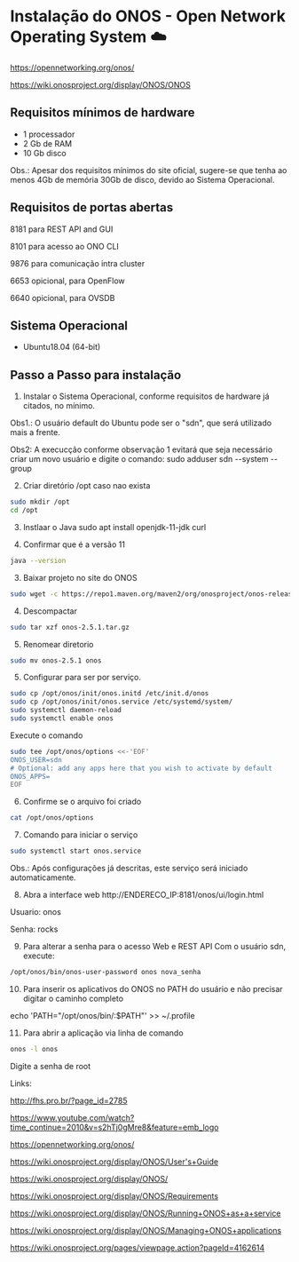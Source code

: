 # Instalação do ONOS - Open Network Operating System  :cloud:

https://opennetworking.org/onos/

https://wiki.onosproject.org/display/ONOS/ONOS


## Requisitos mínimos de hardware
- 1 processador
- 2 Gb de RAM
- 10 Gb disco

Obs.: Apesar dos requisitos mínimos do site oficial, sugere-se que tenha ao menos 4Gb de memória 30Gb de disco, devido ao Sistema Operacional.


## Requisitos de portas abertas
8181    para REST API and GUI

8101    para acesso ao ONO CLI

9876    para comunicação intra cluster

6653    opicional, para OpenFlow

6640    opicional, para OVSDB

## Sistema Operacional
- Ubuntu18.04 (64-bit)

## Passo a Passo para instalação

1) Instalar o Sistema Operacional, conforme requisitos de hardware já citados, no mínimo.

Obs1.: O usuário default do Ubuntu pode ser o "sdn", que será utilizado mais a frente.

Obs2: A execucção conforme observação 1 evitará que seja necessário criar um novo usuário e digite o comando:
sudo adduser sdn --system --group

2) Criar diretório /opt caso nao exista
```bash
sudo mkdir /opt
cd /opt
```

3) Instlaar o Java
sudo apt install openjdk-11-jdk curl

4) Confirmar que é a versão 11
```bash
java --version
```

3) Baixar projeto no site do ONOS
```bash
sudo wget -c https://repo1.maven.org/maven2/org/onosproject/onos-releases/2.5.1/onos-2.5.1.tar.gz
```

4) Descompactar
```bash
sudo tar xzf onos-2.5.1.tar.gz
```
5) Renomear diretorio
```bash
sudo mv onos-2.5.1 onos
```

5) Configurar para ser por serviço.
```bash
sudo cp /opt/onos/init/onos.initd /etc/init.d/onos
sudo cp /opt/onos/init/onos.service /etc/systemd/system/
sudo systemctl daemon-reload
sudo systemctl enable onos
 ```
 
 Execute o comando
```bash
sudo tee /opt/onos/options <<-'EOF'
ONOS_USER=sdn
# Optional: add any apps here that you wish to activate by default
ONOS_APPS=
EOF
```
6) Confirme se o arquivo foi criado
```bash
cat /opt/onos/options
```

7) Comando para iniciar o serviço
```bash
sudo systemctl start onos.service
```
Obs.: Após configurações já descritas, este serviço será iniciado automaticamente.

8) Abra a interface web
http://ENDERECO_IP:8181/onos/ui/login.html

Usuario: onos

Senha: rocks

9) Para alterar a senha para o acesso Web e REST API
Com o usuário sdn, execute:
```bash
/opt/onos/bin/onos-user-password onos nova_senha
```
10) Para inserir os aplicativos do ONOS no PATH do usuário e não precisar digitar o caminho completo

echo 'PATH="/opt/onos/bin/:$PATH"' >>  ~/.profile


11) Para abrir a aplicação via linha de comando
```bash
onos -l onos
```

Digite a senha de root

Links:

http://fhs.pro.br/?page_id=2785

https://www.youtube.com/watch?time_continue=2010&v=s2hTj0gMre8&feature=emb_logo

https://opennetworking.org/onos/

https://wiki.onosproject.org/display/ONOS/User's+Guide

https://wiki.onosproject.org/display/ONOS/

https://wiki.onosproject.org/display/ONOS/Requirements

https://wiki.onosproject.org/display/ONOS/Running+ONOS+as+a+service

https://wiki.onosproject.org/display/ONOS/Managing+ONOS+applications

https://wiki.onosproject.org/pages/viewpage.action?pageId=4162614
